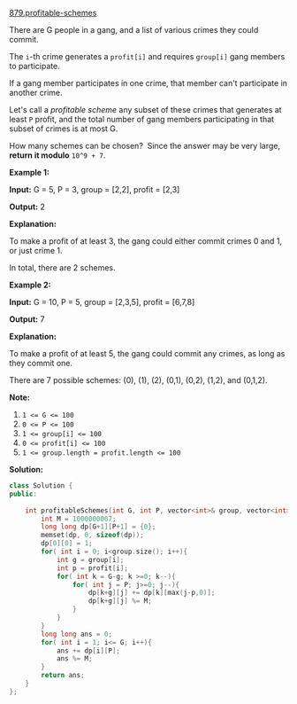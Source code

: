 [879.profitable-schemes](https://leetcode.com/problems/profitable-schemes/)  

There are G people in a gang, and a list of various crimes they could commit.

The `i`\-th crime generates a `profit[i]` and requires `group[i]` gang members to participate.

If a gang member participates in one crime, that member can't participate in another crime.

Let's call a _profitable scheme_ any subset of these crimes that generates at least `P` profit, and the total number of gang members participating in that subset of crimes is at most G.

How many schemes can be chosen?  Since the answer may be very large, **return it modulo** `10^9 + 7`.

**Example 1:**

  
**Input:** G = 5, P = 3, group = \[2,2\], profit = \[2,3\]
  
**Output:** 2
  
**Explanation:** 
  
To make a profit of at least 3, the gang could either commit crimes 0 and 1, or just crime 1.
  
In total, there are 2 schemes.
  

**Example 2:**

  
**Input:** G = 10, P = 5, group = \[2,3,5\], profit = \[6,7,8\]
  
**Output:** 7
  
**Explanation:** 
  
To make a profit of at least 5, the gang could commit any crimes, as long as they commit one.
  
There are 7 possible schemes: (0), (1), (2), (0,1), (0,2), (1,2), and (0,1,2).
  

**Note:**

1.  `1 <= G <= 100`
2.  `0 <= P <= 100`
3.  `1 <= group[i] <= 100`
4.  `0 <= profit[i] <= 100`
5.  `1 <= group.length = profit.length <= 100`  



**Solution:**  

```cpp
class Solution {
public:
    
    int profitableSchemes(int G, int P, vector<int>& group, vector<int>& profit) {
        int M = 1000000007;
        long long dp[G+1][P+1] = {0};
        memset(dp, 0, sizeof(dp));
        dp[0][0] = 1;
        for( int i = 0; i<group.size(); i++){
            int g = group[i];
            int p = profit[i];
            for( int k = G-g; k >=0; k--){
                for( int j = P; j>=0; j--){
                    dp[k+g][j] += dp[k][max(j-p,0)];
                    dp[k+g][j] %= M;
                }
            }
        }
        long long ans = 0;
        for( int i = 1; i<= G; i++){
            ans += dp[i][P];
            ans %= M;
        }
        return ans;
    }
};
```
      